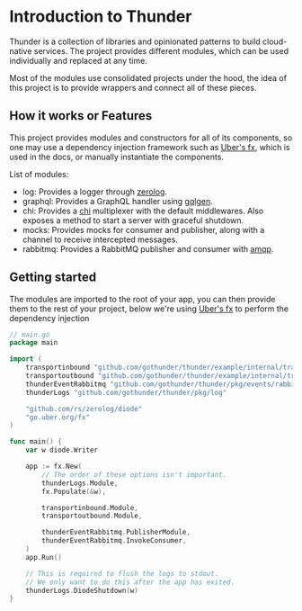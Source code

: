 # Introduction to Thunder

Thunder is a collection of libraries and opinionated patterns to build
cloud-native services. The project provides different modules, which can be
used individually and replaced at any time.

Most of the modules use consolidated projects under the hood, the idea of this
project is to provide wrappers and connect all of these pieces.

## How it works or Features

This project provides modules and constructors for all of its components, so
one may use a dependency injection framework such as [Uber's
fx](https://uber-go.github.io/fx/), which is used in the docs, or manually
instantiate the components.

List of modules:

- log: Provides a logger through [zerolog](https://github.com/rs/zerolog).
- graphql: Provides a GraphQL handler using [gqlgen](https://gqlgen.com/).
- chi: Provides a [chi](https://go-chi.io/#/) multiplexer with the default
       middlewares. Also exposes a method to start a server with graceful
       shutdown.
- mocks: Provides mocks for consumer and publisher, along with a channel to
         receive intercepted messages.
- rabbitmq: Provides a RabbitMQ publisher and consumer with
            [amqp]("https://github.com/rabbitmq/amqp091-go").

## Getting started

The modules are imported to the root of your app, you can then provide them to
the rest of your project, below we're using [Uber's
fx](https://uber-go.github.io/fx/) to perform the dependency injection

```go
// main.go
package main

import (
    transportinbound "github.com/gothunder/thunder/example/internal/transport-inbound"
    transportoutbound "github.com/gothunder/thunder/example/internal/transport-outbound"
    thunderEventRabbitmq "github.com/gothunder/thunder/pkg/events/rabbitmq"
    thunderLogs "github.com/gothunder/thunder/pkg/log"

    "github.com/rs/zerolog/diode"
    "go.uber.org/fx"
)

func main() {
    var w diode.Writer

    app := fx.New(
        // The order of these options isn't important.
        thunderLogs.Module,
        fx.Populate(&w),

        transportinbound.Module,
        transportoutbound.Module,

        thunderEventRabbitmq.PublisherModule,
        thunderEventRabbitmq.InvokeConsumer,
    )
    app.Run()

    // This is required to flush the logs to stdout.
    // We only want to do this after the app has exited.
    thunderLogs.DiodeShutdown(w)
}
```
